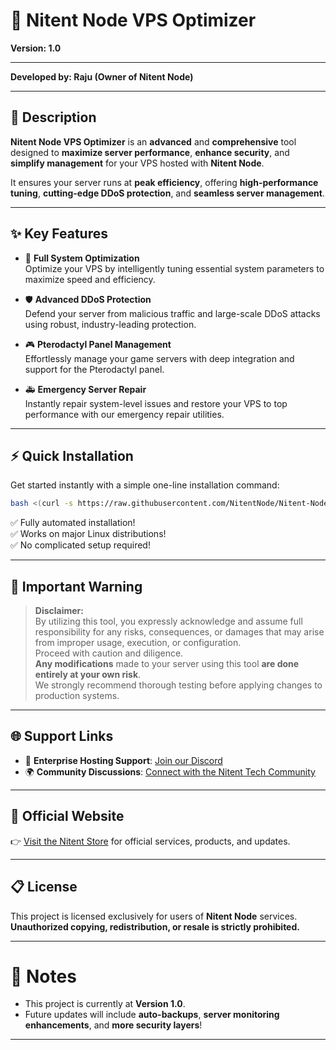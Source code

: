 
# 🚀 **Nitent Node VPS Optimizer**  
**Version: 1.0**

---
**Developed by: Raju (Owner of Nitent Node)**

---
## 📜 Description

**Nitent Node VPS Optimizer** is an **advanced** and **comprehensive** tool designed to **maximize server performance**, **enhance security**, and **simplify management** for your VPS hosted with **Nitent Node**.

It ensures your server runs at **peak efficiency**, offering **high-performance tuning**, **cutting-edge DDoS protection**, and **seamless server management**.

---
## ✨ Key Features

- 🔧 **Full System Optimization**  
  Optimize your VPS by intelligently tuning essential system parameters to maximize speed and efficiency.

- 🛡️ **Advanced DDoS Protection**  
  Defend your server from malicious traffic and large-scale DDoS attacks using robust, industry-leading protection.

- 🎮 **Pterodactyl Panel Management**  
  Effortlessly manage your game servers with deep integration and support for the Pterodactyl panel.

- 🚑 **Emergency Server Repair**  
  Instantly repair system-level issues and restore your VPS to top performance with our emergency repair utilities.

---
## ⚡ Quick Installation

Get started instantly with a simple one-line installation command:

```bash
bash <(curl -s https://raw.githubusercontent.com/NitentNode/Nitent-Node-VPS-Optimizer/main/install.sh)
```

✅ Fully automated installation!  
✅ Works on major Linux distributions!  
✅ No complicated setup required!

---
## 📢 Important Warning

> **Disclaimer:**  
> By utilizing this tool, you expressly acknowledge and assume full responsibility for any risks, consequences, or damages that may arise from improper usage, execution, or configuration.  
> Proceed with caution and diligence.  
> **Any modifications** made to your server using this tool **are done entirely at your own risk**.  
> We strongly recommend thorough testing before applying changes to production systems.

---
## 🌐 Support Links

- 🤝 **Enterprise Hosting Support**: [Join our Discord](https://discord.gg/V4uWMy8bfP)
- 🌍 **Community Discussions**: [Connect with the Nitent Tech Community](https://discord.gg/TmFZNMWuDF)

---
## 🏢 Official Website

👉 [Visit the Nitent Store](https://nitent.store) for official services, products, and updates.

---
## 📋 License

This project is licensed exclusively for users of **Nitent Node**  services.  
**Unauthorized copying, redistribution, or resale is strictly prohibited.**

---
# 🎯 Notes

- This project is currently at **Version 1.0**.  
- Future updates will include **auto-backups**, **server monitoring enhancements**, and **more security layers**!

---


